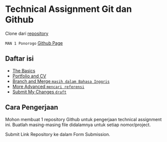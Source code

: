 # Technical Assignment Git dan Github

Clone dari [repository](https://github.com/impactbyte/full-stack-web-assignments/tree/master/04-Git-and-Github)

`MAN 1 Ponorogo` [Github Page](https://manzapo.github.io)

## Daftar isi

- [The Basics](https://github.com/manzapo/04-Git-and-Github/blob/main/01-the-basics/the-basics.md)
- [Portfolio and CV](https://github.com/manzapo/04-Git-and-Github/blob/main/02-portfolio-and-cv/portfolio-and-cv.md)
- [Branch and Merge `masih dalam Bahasa Inggris`](https://github.com/manzapo/04-Git-and-Github/blob/main/03-branch-and-merge/answers.md)
- [More Advanced `mencari referensi`](https://github.com/manzapo/04-Git-and-Github/tree/main/04-more-advanced/more-advanced.md)
- [Submit My Changes `draft`](https://github.com/manzapo/04-Git-and-Github/blob/main/05-submit-my-changes/submit-my-changes.md)


## Cara Pengerjaan

Mohon membuat 1 repository Github untuk pengerjaan technical assignment ini. Buatlah masing-masing file didalamnya untuk setiap nomor/project.

Submit Link Repository ke dalam Form Submission.